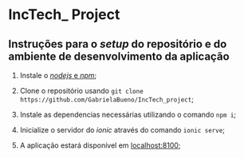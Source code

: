 # IncTech_ Project

## Instruções para o *setup* do repositório e do ambiente de desenvolvimento da aplicação

1. Instale o [*nodejs* e *npm*](https://nodejs.org);

2. Clone o repositório usando `git clone https://github.com/GabrielaBueno/IncTech_project`;

3. Instale as dependencias necessárias utilizando o comando `npm i`;

4. Inicialize o servidor do *ionic* através do comando `ionic serve`;

5. A aplicação estará disponível em [localhost:8100](http://localhost:8100);
